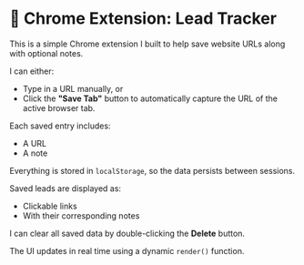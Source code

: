 # 📌 Chrome Extension: Lead Tracker

This is a simple Chrome extension I built to help save website URLs along with optional notes.

I can either:
- Type in a URL manually, or  
- Click the **"Save Tab"** button to automatically capture the URL of the active browser tab.

Each saved entry includes:
- A URL
- A note

Everything is stored in `localStorage`, so the data persists between sessions.

Saved leads are displayed as:
- Clickable links  
- With their corresponding notes

I can clear all saved data by double-clicking the **Delete** button.

The UI updates in real time using a dynamic `render()` function.
